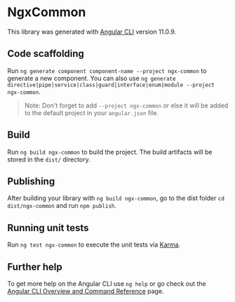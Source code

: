 # NgxCommon

This library was generated with [Angular CLI](https://github.com/angular/angular-cli) version 11.0.9.

## Code scaffolding

Run `ng generate component component-name --project ngx-common` to generate a new component. You can also use `ng generate directive|pipe|service|class|guard|interface|enum|module --project ngx-common`.
> Note: Don't forget to add `--project ngx-common` or else it will be added to the default project in your `angular.json` file. 

## Build

Run `ng build ngx-common` to build the project. The build artifacts will be stored in the `dist/` directory.

## Publishing

After building your library with `ng build ngx-common`, go to the dist folder `cd dist/ngx-common` and run `npm publish`.

## Running unit tests

Run `ng test ngx-common` to execute the unit tests via [Karma](https://karma-runner.github.io).

## Further help

To get more help on the Angular CLI use `ng help` or go check out the [Angular CLI Overview and Command Reference](https://angular.io/cli) page.
